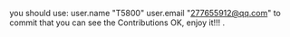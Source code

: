 you should use:
user.name "T5800"
user.email "277655912@qq.com"
to commit that you can see the Contributions
OK, enjoy it!!!
.
